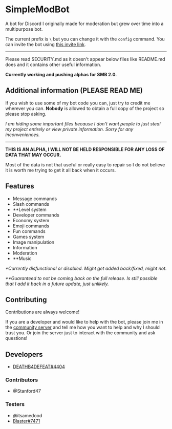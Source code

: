 # SimpleModBot

A bot for Discord I originally made for moderation but grew over time into a multipurpose bot.

The current prefix is `\` but you can change it with the `config` command. You can invite the bot using [this invite link](https://discord.com/oauth2/authorize?client_id=911112976793215006&permissions=8&scope=bot%20applications.commands).

---

Please read SECURITY.md as it doesn't appear below files like README.md does and it contains other useful information.

**Currently working and pushing alphas for SMB 2.0.**

## Additional information (PLEASE READ ME)

If you wish to use some of my bot code you can, just try to credit me wherever you can. **Nobody** is allowed to obtain a full copy of the project so please stop asking.

*I am hiding some important files because I don't want people to just steal my project entirely or view private information. Sorry for any inconveniences.*

---

**THIS IS AN ALPHA, I WILL NOT BE HELD RESPONSIBLE FOR ANY LOSS OF DATA THAT MAY OCCUR.**

Most of the data is not that useful or really easy to repair so I do not believe it is worth me trying to get it all back when it occurs.

## Features

- Message commands
- Slash commands
- **Level system
- Developer commands
- Economy system
- Emoji commands
- Fun commands
- Games system
- Image manipulation
- Information
- Moderation
- **Music

*\*Currently disfunctional or disabled. Might get added back/fixed, might not.*

*\*\*Guaranteed to not be coming back on the full release. Is still possible that I add it back in a future update, just unlikely.*

## Contributing

Contributions are always welcome!

If you are a developer and would like to help with the bot, please join me in the [community server](https://discord.gg/49KeKwXc8g) and tell me how you want to help and why I should trust you. Or join the server just to interact with the community and ask questions!
## Developers

- [DEATHB4DEFEAT#4404](https://www.github.com/deathb4defeat)

### Contributors

- @Stanford47
### Testers

- @itsamedood
- [Blaster#7471](https://www.youtube.com/channel/UCvG7nYCCx33dL61nlObV5TQ)

